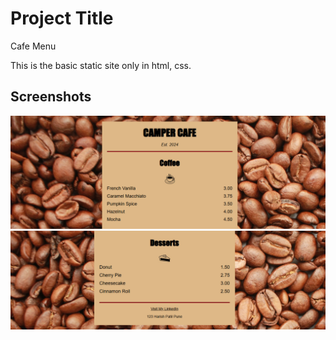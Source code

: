 
# Project Title

Cafe Menu

This is the basic static site only in html, css.



## Screenshots

![App Screenshot](https://github.com/Harishp001/HTML-CSS-JS/blob/6a9cbeff03277dccd3dd3a63731e69f640468aae/CafeMenu/screenshot/Screenshot%202024-12-28%20212339.png)
![App Screenshot](https://github.com/Harishp001/HTML-CSS-JS/blob/6a9cbeff03277dccd3dd3a63731e69f640468aae/CafeMenu/screenshot/Screenshot%202024-12-28%20212355.png)


